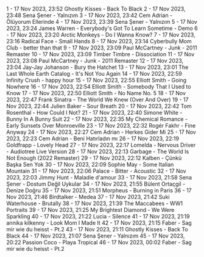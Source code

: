1 - 17 Nov 2023, 23:52	Ghostly Kisses - Back To Black
2 - 17 Nov 2023, 23:48	Sena Şener - Yalnızım
3 - 17 Nov 2023, 23:42	Cem Adrian - Ölüyorum Ellerinde
4 - 17 Nov 2023, 23:39	Sena Şener - Yalnızım
5 - 17 Nov 2023, 23:24	James Warren - Everybody's Got To Learn Sometime - Demo
6 - 17 Nov 2023, 23:20	Arctic Monkeys - Do I Wanna Know?
7 - 17 Nov 2023, 23:16	Radical Face - Small Hands
8 - 17 Nov 2023, 23:14	Cyberbully Mom Club - better than that
9 - 17 Nov 2023, 23:09	Paul McCartney - Junk - 2011 Remaster
10 - 17 Nov 2023, 23:09	Timber Timbre - Dissociation
11 - 17 Nov 2023, 23:08	Paul McCartney - Junk - 2011 Remaster
12 - 17 Nov 2023, 23:04	Jay-Jay Johanson - Bury the Hatchet
13 - 17 Nov 2023, 23:01	The Last Whole Earth Catalog - It's Not You Again
14 - 17 Nov 2023, 22:59	Infinity Crush - happy hour
15 - 17 Nov 2023, 22:55	Elliott Smith - Going Nowhere
16 - 17 Nov 2023, 22:54	Elliott Smith - Somebody That I Used to Know
17 - 17 Nov 2023, 22:50	Elliott Smith - No Name No. 5
18 - 17 Nov 2023, 22:47	Frank Sinatra - The World We Knew (Over And Over)
19 - 17 Nov 2023, 22:44	Julien Baker - Sour Breath
20 - 17 Nov 2023, 22:42	Tom Rosenthal - How Could I Not?
21 - 17 Nov 2023, 22:40	Simone White - Bunny In A Bunny Suit
22 - 17 Nov 2023, 22:35	My Chemical Romance - Early Sunsets Over Monroeville
23 - 17 Nov 2023, 22:32	Rogér Fakhr - Fine Anyway
24 - 17 Nov 2023, 22:27	Cem Adrian - Herkes Gider Mi
25 - 17 Nov 2023, 22:23	Cem Adrian - Beni Hatırladın mı
26 - 17 Nov 2023, 22:19	Goldfrapp - Lovely Head
27 - 17 Nov 2023, 22:17	Lomelda - Nervous Driver - Audiotree Live Version
28 - 17 Nov 2023, 22:13	Garbage - The World Is Not Enough (2022 Remaster)
29 - 17 Nov 2023, 22:12	Kalben - Çünkü Başka Sen Yok
30 - 17 Nov 2023, 22:09	Sophie May - Some Italian Mountain
31 - 17 Nov 2023, 22:06	Palace - Bitter - Acoustic
32 - 17 Nov 2023, 22:03	Jimmy Hunt - Maladie d'amour
33 - 17 Nov 2023, 21:58	Sena Şener - Dostum Değil Uykular
34 - 17 Nov 2023, 21:55	Bülent Ortaçgil - Denize Doğru
35 - 17 Nov 2023, 21:51	Morpheus - Burning in Paris
36 - 17 Nov 2023, 21:46	Birdtalker - Medea
37 - 17 Nov 2023, 21:42	Suki Waterhouse - Brutally
38 - 17 Nov 2023, 21:39	The Maccabees - WW1 Portraits
39 - 17 Nov 2023, 21:25	My Brightest Diamond - We Were Sparkling
40 - 17 Nov 2023, 21:22	Lucia - Silence
41 - 17 Nov 2023, 21:19	annika kilkenny - Look Mom I Made It
42 - 17 Nov 2023, 21:15	Faber - Sag mir wie du heisst - Pt.2
43 - 17 Nov 2023, 21:11	Ghostly Kisses - Back To Black
44 - 17 Nov 2023, 21:07	Sena Şener - Yalnızım
45 - 17 Nov 2023, 20:22	Passion Coco - Playa Tropical
46 - 17 Nov 2023, 00:02	Faber - Sag mir wie du heisst - Pt.2
